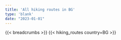 ```yaml
---
title: 'All hiking routes in BG'
type: 'blank'
date: "2023-01-01"
---
```


{{< breadcrumbs >}}
{{< hiking_routes country=BG >}}
